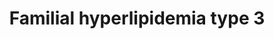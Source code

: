 ---
annotations:
- id: DOID:1168
  parent: genetic disease
  type: Disease Ontology
  value: familial hyperlipidemia
- id: DOID:3145
  parent: genetic disease
  type: Disease Ontology
  value: hyperlipoproteinemia type III
- id: PW:0000013
  parent: disease pathway
  type: Pathway Ontology
  value: disease pathway
authors:
- UlasBabayigit
- Fehrhart
description: Familial hyperlipidemias are classified according to the Fredrickson
  classification. Type III is also known is familial dysbetalipoproteinemia. It is
  mainly linked to an increase of IDL. This is caused by APOE. APOE has multiple types,
  and is part of LDL, IDL, VLDL and chylomicrons. APOE also binds to LDLR, which is
  required for normal catabolism of triglycerid-rich proteins. Specifically APOE2
  is linked with to IDL and because of this, mutations in APOE2 will lead to dysbetalipoproteinemia.
last-edited: 2021-11-30
ndex: d22d8e24-da33-11eb-b666-0ac135e8bacf
organisms:
- Homo sapiens
redirect_from:
- /index.php/Pathway:WP5110
- /instance/WP5110
- /instance/WP5110_rr120392
revision: r120392
schema-jsonld:
- '@context': https://schema.org/
  '@id': https://wikipathways.github.io/pathways/WP5110.html
  '@type': Dataset
  creator:
    '@type': Organization
    name: WikiPathways
  description: Familial hyperlipidemias are classified according to the Fredrickson
    classification. Type III is also known is familial dysbetalipoproteinemia. It
    is mainly linked to an increase of IDL. This is caused by APOE. APOE has multiple
    types, and is part of LDL, IDL, VLDL and chylomicrons. APOE also binds to LDLR,
    which is required for normal catabolism of triglycerid-rich proteins. Specifically
    APOE2 is linked with to IDL and because of this, mutations in APOE2 will lead
    to dysbetalipoproteinemia.
  keywords:
  - APOA1
  - APOA2
  - APOA4
  - APOE
  - CETP
  - Cholesterol
  - HDL
  - IDL
  - LCAT
  - LDL
  - LDLR
  - LIPC
  - LPL
  - LRP1
  - Lipoprotein
  - PLTP
  - Phospholipid
  - SCARB1
  - Triglyceride
  - VLDL
  - VLDLR
  license: CC0
  name: Familial hyperlipidemia type 3
seo: CreativeWork
title: Familial hyperlipidemia type 3
wpid: WP5110
---